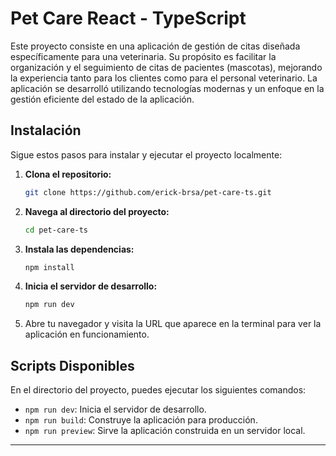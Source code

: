 # Pet Care React - TypeScript

Este proyecto consiste en una aplicación de gestión de citas diseñada específicamente para una veterinaria. Su propósito es facilitar la organización y el seguimiento de citas de pacientes (mascotas), mejorando la experiencia tanto para los clientes como para el personal veterinario. La aplicación se desarrolló utilizando tecnologías modernas y un enfoque en la gestión eficiente del estado de la aplicación.


## Instalación

Sigue estos pasos para instalar y ejecutar el proyecto localmente:

1. **Clona el repositorio:**

    ```bash
    git clone https://github.com/erick-brsa/pet-care-ts.git
    ```

2. **Navega al directorio del proyecto:**

    ```bash
    cd pet-care-ts
    ```

3. **Instala las dependencias:**

    ```bash
    npm install
    ```

4. **Inicia el servidor de desarrollo:**

    ```bash
    npm run dev
    ```

5. Abre tu navegador y visita la URL que aparece en la terminal para ver la aplicación en funcionamiento.

## Scripts Disponibles

En el directorio del proyecto, puedes ejecutar los siguientes comandos:

- `npm run dev`: Inicia el servidor de desarrollo.
- `npm run build`: Construye la aplicación para producción.
- `npm run preview`: Sirve la aplicación construida en un servidor local.

---
